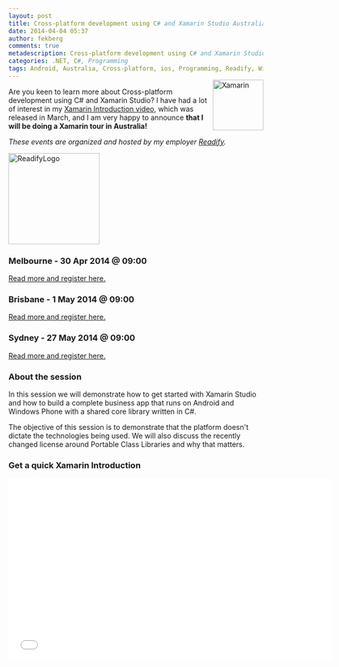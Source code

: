 ```yaml
---
layout: post
title: Cross-platform development using C# and Xamarin Studio Australia Tour
date: 2014-04-04 05:37
author: fekberg
comments: true
metadescription: Cross-platform development using C# and Xamarin Studio Australia Tour!
categories: .NET, C#, Programming
tags: Android, Australia, Cross-platform, ios, Programming, Readify, Windows Phone, Xamarin, Xamarin Studio
---
```

<img src="http://cdn.filipekberg.se/fekberg-blog/wp-content/uploads/2014/04/Xamarin.png" alt="Xamarin" width="100" style="float: right; margin-top: -15px;" />Are you keen to learn more about Cross-platform development using C# and Xamarin Studio? I have had a lot of interest in my <a href="http://cdn.filipekberg.se/2014/03/26/xamarin-introduction/" target="_blank">Xamarin Introduction video</a>, which was released in March, and I am very happy to announce <strong>that I will be doing a Xamarin tour in Australia!</strong>

<em>These events are organized and hosted by my employer <a href="http://readify.net/events" target="_blank">Readify</a>.</em><!--excerpt-->

<a href="http://readify.net/events" target="_blank"><img src="http://cdn.filipekberg.se/fekberg-blog/wp-content/uploads/2014/04/ReadifyLogo.png" alt="ReadifyLogo" width="180" class="alignnone size-full wp-image-2306" /></a>

<h3>Melbourne - 30 Apr 2014 @ 09:00</h3>
<a href="http://readify.net/events/?event-id=4C3DCDCF-7EA2-4C51-A67E-AE40D18D93A3" target="_blank">Read more and register here.</a>

<h3>Brisbane - 1 May 2014 @ 09:00</h3>
<a href="http://readify.net/events/?event-id=5BCA159B-D080-44C9-AE72-F4A861033435" target="_blank">Read more and register here.</a>

<h3>Sydney - 27 May 2014 @ 09:00</h3>
<a href="http://readify.net/events/?event-id=95F95979-76A5-4644-AA52-6DEEE01D0DA6" target="_blank">Read more and register here.</a>

<h3>About the session</h3>
In this session we will demonstrate how to get started with Xamarin Studio and how to build a complete business app that runs on Android and Windows Phone with a shared core library written in C#.

The objective of this session is to demonstrate that the platform doesn't dictate the technologies being used. We will also discuss the recently changed license around Portable Class Libraries and why that matters.

<h3>Get a quick Xamarin Introduction</h3>
<div class="video-container">
<iframe width="640" height="360" src="//www.youtube.com/embed/fxfqd06ioXg" frameborder="0" allowfullscreen></iframe>
</div>

<br/>
